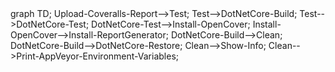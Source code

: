 <div class="mermaid">
graph TD;
Upload-Coveralls-Report-->Test;
Test-->DotNetCore-Build;
Test-->DotNetCore-Test;
DotNetCore-Test-->Install-OpenCover;
Install-OpenCover-->Install-ReportGenerator;
DotNetCore-Build-->Clean;
DotNetCore-Build-->DotNetCore-Restore;
Clean-->Show-Info;
Clean-->Print-AppVeyor-Environment-Variables;
</div>
